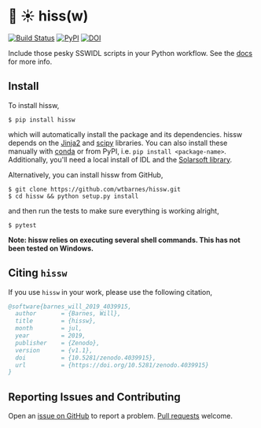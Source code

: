 # :snake: :sunny: hiss(w)

[![Build Status](https://travis-ci.org/wtbarnes/hissw.svg?branch=master)](https://travis-ci.org/wtbarnes/hissw)
[![PyPI](https://img.shields.io/pypi/v/hissw.svg)](https://pypi.python.org/pypi)
[![DOI](https://zenodo.org/badge/DOI/10.5281/zenodo.4039915.svg)](https://doi.org/10.5281/zenodo.4039915)

Include those pesky SSWIDL scripts in your Python workflow. See the [docs](https://wtbarnes.github.io/hissw/) for more info.

## Install

To install hissw,

```shell
$ pip install hissw
```

which will automatically install the package and its dependencies. hissw depends on the [Jinja2](http://jinja.pocoo.org/docs/dev/) and [scipy](https://docs.scipy.org/doc/) libraries. You can also install these manually with [conda](https://www.anaconda.com/download/) or from PyPI, i.e. `pip install <package-name>`. Additionally, you'll need a local install of IDL and the [Solarsoft library](http://www.lmsal.com/solarsoft/).

Alternatively, you can install hissw from GitHub,

```shell
$ git clone https://github.com/wtbarnes/hissw.git
$ cd hissw && python setup.py install
```

and then run the tests to make sure everything is working alright,
```
$ pytest
```

**Note: hissw relies on executing several shell commands. This has not been tested on Windows.** 

## Citing `hissw`

If you use `hissw` in your work, please use the following citation,

```bibtex
@software{barnes_will_2019_4039915,
  author       = {Barnes, Will},
  title        = {hissw},
  month        = jul,
  year         = 2019,
  publisher    = {Zenodo},
  version      = {v1.1},
  doi          = {10.5281/zenodo.4039915},
  url          = {https://doi.org/10.5281/zenodo.4039915}
}
```

## Reporting Issues and Contributing

Open an [issue on GitHub](https://github.com/wtbarnes/hissw/issues) to report a problem. [Pull requests](https://github.com/wtbarnes/hissw/pulls) welcome.
